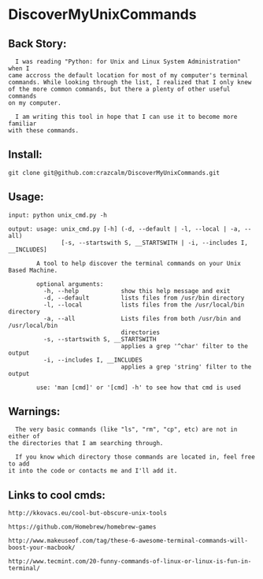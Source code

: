 DiscoverMyUnixCommands
======================

Back Story:
-----------
      I was reading "Python: for Unix and Linux System Administration" when I
    came accross the default location for most of my computer's terminal
    commands. While looking through the list, I realized that I only knew
    of the more common commands, but there a plenty of other useful commands
    on my computer.

      I am writing this tool in hope that I can use it to become more familiar
    with these commands.

Install:
--------
    git clone git@github.com:crazcalm/DiscoverMyUnixCommands.git

Usage:
------
    input: python unix_cmd.py -h

    output: usage: unix_cmd.py [-h] (-d, --default | -l, --local | -a, --all)
                   [-s, --startswith S, __STARTSWITH | -i, --includes I, __INCLUDES]

            A tool to help discover the terminal commands on your Unix Based Machine.

            optional arguments:
              -h, --help            show this help message and exit
              -d, --default         lists files from /usr/bin directory
              -l, --local           lists files from the /usr/local/bin directory
              -a, --all             Lists files from both /usr/bin and /usr/local/bin
                                    directories
              -s, --startswith S, __STARTSWITH
                                    applies a grep '^char' filter to the output
              -i, --includes I, __INCLUDES
                                    applies a grep 'string' filter to the output

            use: 'man [cmd]' or '[cmd] -h' to see how that cmd is used

Warnings:
---------

      The very basic commands (like "ls", "rm", "cp", etc) are not in either of
    the directories that I am searching through.

      If you know which directory those commands are located in, feel free to add
    it into the code or contacts me and I'll add it.


Links to cool cmds:
-------------------

    http://kkovacs.eu/cool-but-obscure-unix-tools

    https://github.com/Homebrew/homebrew-games

    http://www.makeuseof.com/tag/these-6-awesome-terminal-commands-will-boost-your-macbook/

    http://www.tecmint.com/20-funny-commands-of-linux-or-linux-is-fun-in-terminal/